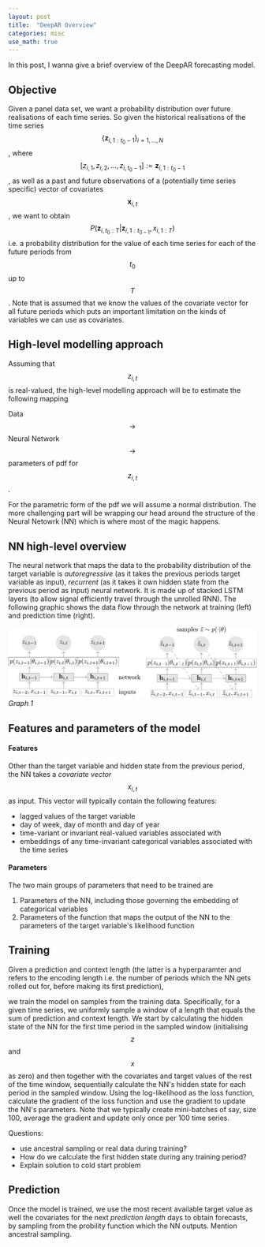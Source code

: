 ```yaml
---
layout: post
title:  "DeepAR Overview"
categories: misc
use_math: true
---
```


In this post, I wanna give a brief overview of the DeepAR forecasting model.

## Objective

Given a panel data set, we want a probability distribution over future realisations of each time series. 
So given the historical realisations of the time series 
$$\{\boldsymbol{z}_{i,1:t_0-1}\}_{i=1, ..., N}$$, 
where $$[z_{i, 1}, z_{i, 2}, ... , z_{i,t_0-1}] := \boldsymbol{z}_{i, 1:t_0-1} $$, as well as a past and future observations of a (potentially time series specific) vector of covariates $$ \boldsymbol{x}_{i,t} $$,
we want to obtain $$P(\boldsymbol{z}_{i,t_0:T}|\boldsymbol{z}_{i,1:t_{0-1}}, x_{i,1:T}) $$ i.e. a probability distribution for the value of each time series for each of the future periods from $$t_0$$ up to $$T$$.
Note that is assumed that we know the values of the covariate vector for all future periods which puts an important
limitation on the kinds of variables we can use as covariates.

## High-level modelling approach

Assuming that $$ z_{i,t} $$ is real-valued, the high-level modelling approach will be to estimate the following mapping

Data $$\rightarrow $$ Neural Network $$ \rightarrow $$ parameters of pdf for $$ z_{i,t} $$.

For the parametric form of the pdf we will assume a normal distribution. The more challenging part will be wrapping our head around the structure of the Neural Netowrk (NN) which is where most of the magic happens.

## NN high-level overview
The neural network that maps the data to the probability distribution of the target variable is _autoregressive_ (as it takes the previous periods target variable as input), _recurrent_ (as it takes it own hidden state from the previous period as input) neural network. It is made up of stacked LSTM layers (to allow signal efficiently travel through the unrolled RNN). The following graphic shows the data flow through the network at training (left) and prediction time (right).

![Graph1](/assets/graphs/DeepARNN.jpeg)
*Graph 1*

## Features and parameters of the model

#### Features
Other than the target variable and hidden state from the previous period, the NN takes a _covariate vector_ $$x_{i,t}$$ as input. This vector will typically contain the following features:

- lagged values of the target variable
- day of week, day of month and day of year
- time-variant or invariant real-valued variables associated with 
- embeddings of any time-invariant categorical variables associated with the time series

#### Parameters

The two main groups of parameters that need to be trained are

1. Parameters of the NN, including those governing the embedding of categorical variables
2. Parameters of the function that maps the output of the NN to the parameters of the target variable's likelihood function

## Training

Given a prediction and context length (the latter is a hyperparamter and refers to the encoding length i.e. the number of periods which the NN gets rolled out for, before making its first prediction),

we train the model on samples from the training data. Specifically, for a given time series, we uniformly sample a window of a length that equals the sum of prediction and context length. We start by calculating the hidden state of the NN for the first time period in the sampled window (initialising $$ z $$ and $$ x $$ as zero) and then together with the covariates and target values of the rest of the time window, sequentially calculate the NN's hidden state for each period in the sampled window. Using the log-likelihood as the loss function, calculate the gradient of the loss function and use the gradient to update the NN's parameters. Note that we typically create mini-batches of say, size 100, average the gradient and update only once per 100 time series.

Questions: 

- use ancestral sampling or real data during training? 
- How do we calculate the first hidden state during any training period? 
- Explain solution to cold start problem

## Prediction
Once the model is trained, we use the most recent available target value as well the covariates for the next _prediction length_ days to obtain forecasts, by sampling from the probility function which the NN outputs. Mention ancestral sampling.